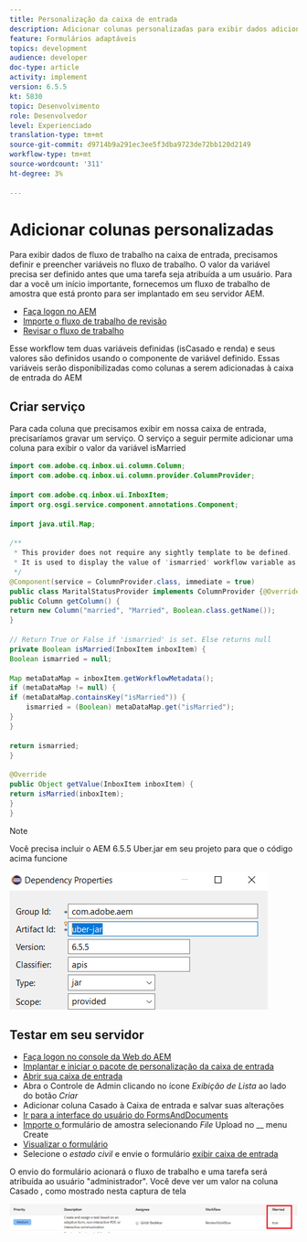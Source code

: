 ```yaml
---
title: Personalização da caixa de entrada
description: Adicionar colunas personalizadas para exibir dados adicionais do fluxo de trabalho
feature: Formulários adaptáveis
topics: development
audience: developer
doc-type: article
activity: implement
version: 6.5.5
kt: 5830
topic: Desenvolvimento
role: Desenvolvedor
level: Experienciado
translation-type: tm+mt
source-git-commit: d9714b9a291ec3ee5f3dba9723de72bb120d2149
workflow-type: tm+mt
source-wordcount: '311'
ht-degree: 3%

---
```



# Adicionar colunas personalizadas

Para exibir dados de fluxo de trabalho na caixa de entrada, precisamos definir e preencher variáveis no fluxo de trabalho. O valor da variável precisa ser definido antes que uma tarefa seja atribuída a um usuário. Para dar a você um início importante, fornecemos um fluxo de trabalho de amostra que está pronto para ser implantado em seu servidor AEM.

* [Faça logon no AEM](http://localhost:4502/crx/de/index.jsp)
* [Importe o fluxo de trabalho de revisão](assets/review-workflow.zip)
* [Revisar o fluxo de trabalho](http://localhost:4502/editor.html/conf/global/settings/workflow/models/reviewworkflow.html)

Esse workflow tem duas variáveis definidas (isCasado e renda) e seus valores são definidos usando o componente de variável definido. Essas variáveis serão disponibilizadas como colunas a serem adicionadas à caixa de entrada do AEM

## Criar serviço

Para cada coluna que precisamos exibir em nossa caixa de entrada, precisaríamos gravar um serviço. O serviço a seguir permite adicionar uma coluna para exibir o valor da variável isMarried

```java
import com.adobe.cq.inbox.ui.column.Column;
import com.adobe.cq.inbox.ui.column.provider.ColumnProvider;

import com.adobe.cq.inbox.ui.InboxItem;
import org.osgi.service.component.annotations.Component;

import java.util.Map;

/**
 * This provider does not require any sightly template to be defined.
 * It is used to display the value of 'ismarried' workflow variable as a column in inbox
 */
@Component(service = ColumnProvider.class, immediate = true)
public class MaritalStatusProvider implements ColumnProvider {@Override
public Column getColumn() {
return new Column("married", "Married", Boolean.class.getName());
}

// Return True or False if 'ismarried' is set. Else returns null
private Boolean isMarried(InboxItem inboxItem) {
Boolean ismarried = null;

Map metaDataMap = inboxItem.getWorkflowMetadata();
if (metaDataMap != null) {
if (metaDataMap.containsKey("isMarried")) {
    ismarried = (Boolean) metaDataMap.get("isMarried");
}
}

return ismarried;
}

@Override
public Object getValue(InboxItem inboxItem) {
return isMarried(inboxItem);
}
}
```

>[!NOTE]
>
>Você precisa incluir o AEM 6.5.5 Uber.jar em seu projeto para que o código acima funcione

![uber-jar](assets/uber-jar.PNG)

## Testar em seu servidor

* [Faça logon no console da Web do AEM](http://localhost:4502/system/console/bundles)
* [Implantar e iniciar o pacote de personalização da caixa de entrada](assets/inboxcustomization.inboxcustomization.core-1.0-SNAPSHOT.jar)
* [Abrir sua caixa de entrada](http://localhost:4502/aem/inbox)
* Abra o Controle de Admin clicando no ícone _Exibição de Lista_ ao lado do botão _Criar_
* Adicionar coluna Casado à Caixa de entrada e salvar suas alterações
* [Ir para a interface do usuário do FormsAndDocuments](http://localhost:4502/aem/forms.html/content/dam/formsanddocuments)
* [Importe o ](assets/snap-form.zip) formulário de amostra selecionando  _File_ Upload no  __ menu Create
* [Visualizar o formulário](http://localhost:4502/content/dam/formsanddocuments/snapform/jcr:content?wcmmode=disabled)
* Selecione o _estado civil_ e envie o formulário
   [exibir caixa de entrada](http://localhost:4502/aem/inbox)

O envio do formulário acionará o fluxo de trabalho e uma tarefa será atribuída ao usuário &quot;administrador&quot;. Você deve ver um valor na coluna Casado , como mostrado nesta captura de tela

![coluna casada](assets/married-column.PNG)
